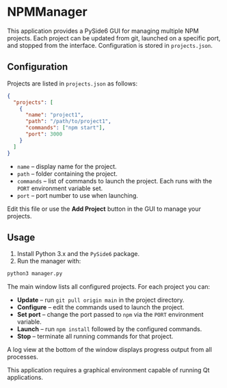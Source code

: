# NPMManager

This application provides a PySide6 GUI for managing multiple NPM projects. Each
project can be updated from git, launched on a specific port, and stopped from
the interface. Configuration is stored in `projects.json`.

## Configuration

Projects are listed in `projects.json` as follows:

```json
{
  "projects": [
    {
      "name": "project1",
      "path": "/path/to/project1",
      "commands": ["npm start"],
      "port": 3000
    }
  ]
}
```

- `name` – display name for the project.
- `path` – folder containing the project.
- `commands` – list of commands to launch the project. Each runs with the
  `PORT` environment variable set.
- `port` – port number to use when launching.

Edit this file or use the **Add Project** button in the GUI to manage your
projects.

## Usage

1. Install Python 3.x and the `PySide6` package.
2. Run the manager with:

```bash
python3 manager.py
```

The main window lists all configured projects. For each project you can:

- **Update** – run `git pull origin main` in the project directory.
- **Configure** – edit the commands used to launch the project.
- **Set port** – change the port passed to `npm` via the `PORT` environment
  variable.
- **Launch** – run `npm install` followed by the configured commands.
- **Stop** – terminate all running commands for that project.

A log view at the bottom of the window displays progress output from all
processes.

This application requires a graphical environment capable of running Qt
applications.
